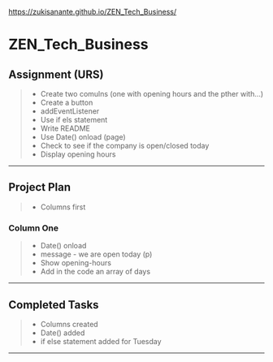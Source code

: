 https://zukisanante.github.io/ZEN_Tech_Business/

# ZEN_Tech_Business

## Assignment (URS)

> - Create two comulns (one with opening hours and the pther with...)
> - Create a button
> - addEventListener
> - Use if els statement
> - Write README
> - Use Date() onload (page)
> - Check to see if the company is open/closed today
> - Display opening hours 
---
## Project Plan
> - Columns first
### Column One 
> - Date() onload
> - message - we are open today (p)
> - Show opening-hours
> - Add in the code an array of days
---
## Completed Tasks
> - Columns created
> - Date() added 
> - if else statement added for Tuesday 
--- 